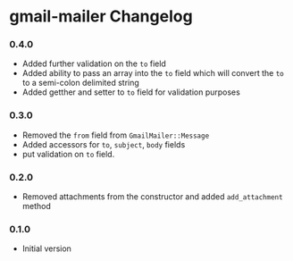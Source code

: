 # gmail-mailer Changelog

### 0.4.0
* Added further validation on the `to` field
* Added ability to pass an array into the `to` field which will convert the `to` to a semi-colon delimited string
* Added getther and setter to `to` field for validation purposes

### 0.3.0
* Removed the `from` field from `GmailMailer::Message`
* Added accessors for `to`, `subject`, `body` fields
* put validation on `to` field. 

### 0.2.0
* Removed attachments from the constructor and added `add_attachment` method

### 0.1.0
* Initial version
